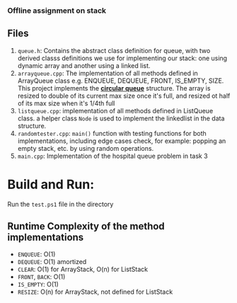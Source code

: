 ### Offline assignment on stack

## Files
1.  `queue.h`: Contains the abstract class definition for queue, with two derived classs definitions we use for implementing our stack: one using dynamic array and another using a linked list.
2.  `arrayqueue.cpp`: The implementation of all methods defined in ArrayQueue class e.g. ENQUEUE, DEQUEUE, FRONT, IS_EMPTY, SIZE. This project implements the [**circular queue**](https://en.wikipedia.org/wiki/Circular_buffer) structure. The array is resized to double of its current max size once it's full, and resized ot half of its max size when it's 1/4th full
3.  `listqueue.cpp`: implementation of all methods defined in ListQueue class. a helper class `Node` is used to implement the linkedlist in the data structure.
4.  `randomtester.cpp`: `main()` function with testing functions for both implementations, including edge cases check, for example: popping an empty stack, etc. by using random operations.
5.  `main.cpp`: Implementation of the hospital queue problem in task 3




# Build and Run:
Run the `test.ps1` file in the directory

## Runtime Complexity of the method implementations
- `ENQUEUE`: O(1)
- `DEQUEUE`: O(1) amortized
- `CLEAR`: O(1) for ArrayStack, O(n) for ListStack
- `FRONT`, `BACK`: O(1)
- `IS_EMPTY`: O(1)
- `RESIZE`: O(n) for ArrayStack, not defined for ListStack